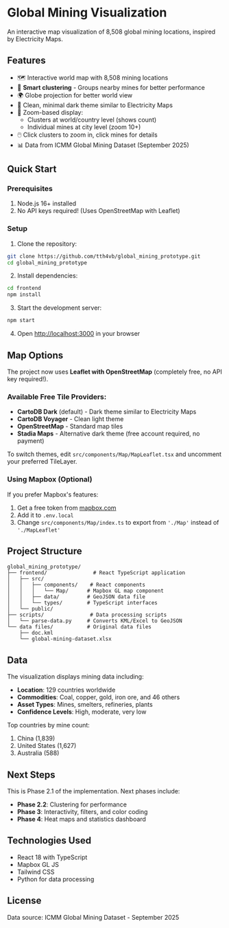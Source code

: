 # Global Mining Visualization

An interactive map visualization of 8,508 global mining locations, inspired by Electricity Maps.

## Features

- 🗺️ Interactive world map with 8,508 mining locations
- 🎯 **Smart clustering** - Groups nearby mines for better performance
- 🌍 Globe projection for better world view
- 🎨 Clean, minimal dark theme similar to Electricity Maps
- 📍 Zoom-based display:
  - Clusters at world/country level (shows count)
  - Individual mines at city level (zoom 10+)
- 🖱️ Click clusters to zoom in, click mines for details
- 📊 Data from ICMM Global Mining Dataset (September 2025)

## Quick Start

### Prerequisites

1. Node.js 16+ installed
2. No API keys required! (Uses OpenStreetMap with Leaflet)

### Setup

1. Clone the repository:
```bash
git clone https://github.com/tth4vb/global_mining_prototype.git
cd global_mining_prototype
```

2. Install dependencies:
```bash
cd frontend
npm install
```

3. Start the development server:
```bash
npm start
```

4. Open [http://localhost:3000](http://localhost:3000) in your browser

## Map Options

The project now uses **Leaflet with OpenStreetMap** (completely free, no API key required!). 

### Available Free Tile Providers:
- **CartoDB Dark** (default) - Dark theme similar to Electricity Maps
- **CartoDB Voyager** - Clean light theme
- **OpenStreetMap** - Standard map tiles
- **Stadia Maps** - Alternative dark theme (free account required, no payment)

To switch themes, edit `src/components/Map/MapLeaflet.tsx` and uncomment your preferred TileLayer.

### Using Mapbox (Optional)
If you prefer Mapbox's features:
1. Get a free token from [mapbox.com](https://account.mapbox.com/)
2. Add it to `.env.local`
3. Change `src/components/Map/index.ts` to export from `'./Map'` instead of `'./MapLeaflet'`

## Project Structure

```
global_mining_prototype/
├── frontend/               # React TypeScript application
│   ├── src/
│   │   ├── components/    # React components
│   │   │   └── Map/      # Mapbox GL map component
│   │   ├── data/         # GeoJSON data file
│   │   └── types/        # TypeScript interfaces
│   └── public/
├── scripts/               # Data processing scripts
│   └── parse-data.py     # Converts KML/Excel to GeoJSON
└── data files/           # Original data files
    ├── doc.kml
    └── global-mining-dataset.xlsx
```

## Data

The visualization displays mining data including:
- **Location**: 129 countries worldwide
- **Commodities**: Coal, copper, gold, iron ore, and 46 others
- **Asset Types**: Mines, smelters, refineries, plants
- **Confidence Levels**: High, moderate, very low

Top countries by mine count:
1. China (1,839)
2. United States (1,627)
3. Australia (588)

## Next Steps

This is Phase 2.1 of the implementation. Next phases include:
- **Phase 2.2**: Clustering for performance
- **Phase 3**: Interactivity, filters, and color coding
- **Phase 4**: Heat maps and statistics dashboard

## Technologies Used

- React 18 with TypeScript
- Mapbox GL JS
- Tailwind CSS
- Python for data processing

## License

Data source: ICMM Global Mining Dataset - September 2025